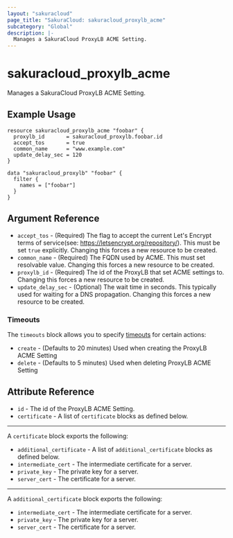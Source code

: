```yaml
---
layout: "sakuracloud"
page_title: "SakuraCloud: sakuracloud_proxylb_acme"
subcategory: "Global"
description: |-
  Manages a SakuraCloud ProxyLB ACME Setting.
---
```


# sakuracloud_proxylb_acme

Manages a SakuraCloud ProxyLB ACME Setting.

## Example Usage

```hcl
resource sakuracloud_proxylb_acme "foobar" {
  proxylb_id       = sakuracloud_proxylb.foobar.id
  accept_tos       = true
  common_name      = "www.example.com"
  update_delay_sec = 120
}

data "sakuracloud_proxylb" "foobar" {
  filter {
    names = ["foobar"]
  }
}
```

## Argument Reference

* `accept_tos` - (Required) The flag to accept the current Let's Encrypt terms of service(see: https://letsencrypt.org/repository/). This must be set `true` explicitly. Changing this forces a new resource to be created.
* `common_name` - (Required) The FQDN used by ACME. This must set resolvable value. Changing this forces a new resource to be created.
* `proxylb_id` - (Required) The id of the ProxyLB that set ACME settings to. Changing this forces a new resource to be created.
* `update_delay_sec` - (Optional) The wait time in seconds. This typically used for waiting for a DNS propagation. Changing this forces a new resource to be created.

### Timeouts

The `timeouts` block allows you to specify [timeouts](https://www.terraform.io/docs/configuration/resources.html#operation-timeouts) for certain actions:

* `create` - (Defaults to 20 minutes) Used when creating the ProxyLB ACME Setting
* `delete` - (Defaults to 5 minutes) Used when deleting ProxyLB ACME Setting

## Attribute Reference

* `id` - The id of the ProxyLB ACME Setting.
* `certificate` - A list of `certificate` blocks as defined below.

---

A `certificate` block exports the following:

* `additional_certificate` - A list of `additional_certificate` blocks as defined below.
* `intermediate_cert` - The intermediate certificate for a server.
* `private_key` - The private key for a server.
* `server_cert` - The certificate for a server.

---

A `additional_certificate` block exports the following:

* `intermediate_cert` - The intermediate certificate for a server.
* `private_key` - The private key for a server.
* `server_cert` - The certificate for a server.

